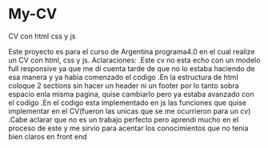 # My-CV
CV con html css y js

Este proyecto es para el curso de Argentina programa4.0 en el cual realize un CV con html, css y js.
Aclaraciones:
.Este cv no esta echo con un modelo full responsive ya que me di cuenta tarde de que no lo estaba haciendo de esa manera y ya habia comenzado el codigo 
.En la estructura de html coloque 2 sections sin hacer un header ni un footer por lo tanto sobra espacio enla misma pagina, quise cambiarlo pero ya estaba avanzado con el codigo
.En el codigo esta implementado en js las funciones que quise implementar en el CV(fueron las unicas que se me ocurrieron para un cv)
.Cabe aclarar que no es un trabajo perfecto pero aprendi mucho en el proceso de este y me sirvio para acentar los conocimientos que no tenia bien claros en front end
